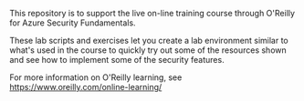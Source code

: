 This repository is to support the live on-line training course through O'Reilly for Azure Security Fundamentals.

These lab scripts and exercises let you create a lab environment similar to what's used in the course to quickly try out some of the resources shown and see how to implement some of the security features.

For more information on O'Reilly learning, see https://www.oreilly.com/online-learning/
